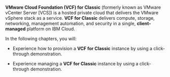 **VMware Cloud Foundation (VCF) for Classic** (formerly known as VMware vCenter Server [VCS]) is a hosted private cloud that delivers the VMware vSphere stack as a service. **VCF for Classic** delivers compute, storage, networking, management
automation, and security in a single, **client-managed** platform on IBM Cloud. 

In the following chapters, you will:

- Experience how to provision a **VCF for Classic** instance by using a click-through demonstration.

- Experience managing a **VCF for Classic** instance by using a click-through demonstration.


